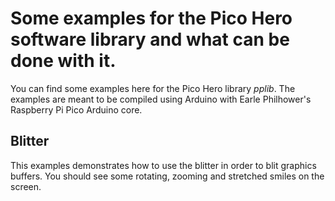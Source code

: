 # Some examples for the Pico Hero software library and what can be done with it.

You can find some examples here for the Pico Hero library *pplib*. The examples are meant to be compiled using Arduino with Earle Philhower's Raspberry Pi Pico Arduino core.

## Blitter

This examples demonstrates how to use the blitter in order to blit graphics buffers. You should see some rotating, zooming and stretched smiles on the screen.

